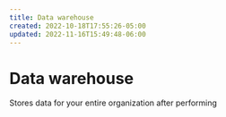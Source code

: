 ```yaml
---
title: Data warehouse
created: 2022-10-18T17:55:26-05:00
updated: 2022-11-16T15:49:48-06:00
---
```


# Data warehouse
Stores data for your entire organization after performing 
